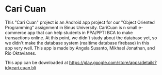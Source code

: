 # Cari Cuan

This "Cari Cuan" project is an Android app project for our "Object Oriented Programming" assignment in Binus University. CariCuan is n small e-commerce app that can help students in PPA/PPTI BCA to make transactions online. At this point, we didn't study about the database yet, so we didn't make the database system (realtime database firebase) in this app very well. This app is made by Angela Susanto, Mikhael Jonathan, and Rio Oktavianes.

This app can be downloaded at https://play.google.com/store/apps/details?id=cari.cuan.bli
